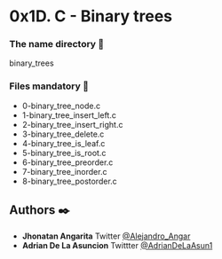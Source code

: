 # 0x1D. C - Binary trees

### The name directory :file_folder:

binary_trees

### Files mandatory :page_facing_up:

* 0-binary_tree_node.c
* 1-binary_tree_insert_left.c
* 2-binary_tree_insert_right.c
* 3-binary_tree_delete.c
* 4-binary_tree_is_leaf.c
* 5-binary_tree_is_root.c
* 6-binary_tree_preorder.c
* 7-binary_tree_inorder.c
* 8-binary_tree_postorder.c

## Authors :black_nib:

* **Jhonatan Angarita** Twitter [@Alejandro_Angar](https://twitter.com/Alejandro_Angar)
* **Adrian De La Asuncion** Twittter [@AdrianDeLaAsun1](https://twitter.com/AdrianDeLaAsun1)